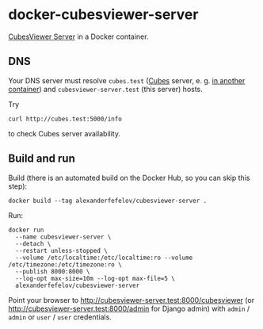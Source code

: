 # docker-cubesviewer-server

[CubesViewer Server](https://github.com/jjmontesl/cubesviewer-server) in a Docker container.

## DNS

Your DNS server must resolve `cubes.test` ([Cubes](https://github.com/DataBrewery/cubes) server,
e. g. [in another container](https://github.com/alexanderfefelov/docker-cubes))
and `cubesviewer-server.test` (this server) hosts.

Try

    curl http://cubes.test:5000/info

to check Cubes server availability.

## Build and run

Build (there is an automated build on the Docker Hub, so you can skip this step):

    docker build --tag alexanderfefelov/cubesviewer-server .

Run:

    docker run
      --name cubesviewer-server \
      --detach \
      --restart unless-stopped \
      --volume /etc/localtime:/etc/localtime:ro --volume /etc/timezone:/etc/timezone:ro \
      --publish 8000:8000 \
      --log-opt max-size=10m --log-opt max-file=5 \
      alexanderfefelov/cubesviewer-server

Point your browser to <http://cubesviewer-server.test:8000/cubesviewer>
(or <http://cubesviewer-server.test:8000/admin> for Django admin) with `admin` / `admin`
or `user` / `user` credentials.
